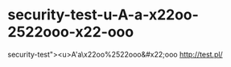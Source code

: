 # security-test-u-A-a-x22oo-2522ooo-x22-ooo
security-test">&lt;u>A'a\x22oo%2522ooo&amp;#x22;ooo http://test.pl/
